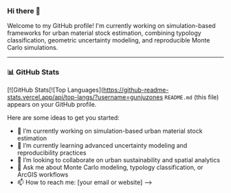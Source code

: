 ### Hi there 👋

Welcome to my GitHub profile! I'm currently working on simulation-based frameworks for urban material stock estimation, combining typology classification, geometric uncertainty modeling, and reproducible Monte Carlo simulations.

---

### 📊 GitHub Stats

[![GitHub Stats[![Top Languages](https://github-readme-stats.vercel.app/api/top-langs/?username=gunjuzones `README.md` (this file) appears on your GitHub profile.

Here are some ideas to get you started:

- 🔭 I’m currently working on simulation-based urban material stock estimation
- 🌱 I’m currently learning advanced uncertainty modeling and reproducibility practices
- 👯 I’m looking to collaborate on urban sustainability and spatial analytics
- 💬 Ask me about Monte Carlo modeling, typology classification, or ArcGIS workflows
- 📫 How to reach me: [your email or website]
-->
